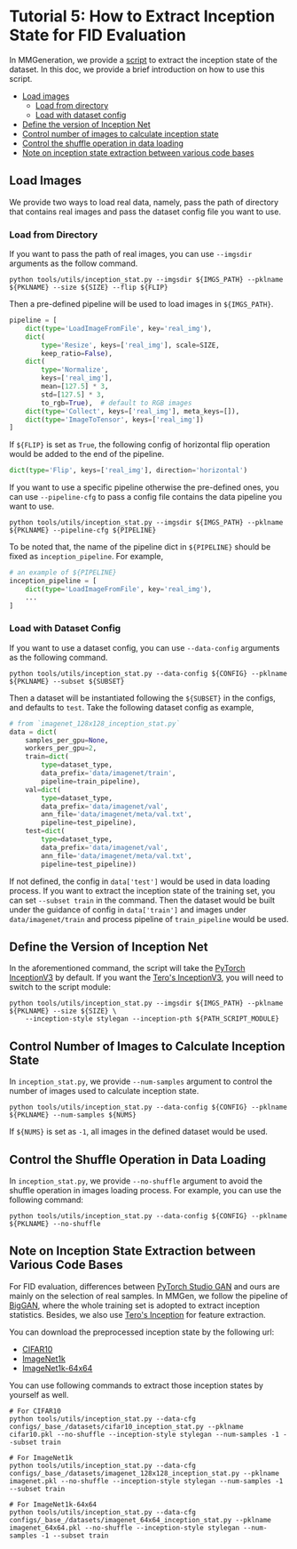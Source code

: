 # Tutorial 5: How to Extract Inception State for FID Evaluation

In MMGeneration, we provide a [script](https://github.com/open-mmlab/mmgeneration/blob/master/tools/utils/inception_stat.py) to extract the inception state of the dataset. In this doc, we provide a brief introduction on how to use this script.

<!-- TOC -->

- [Load images](#load-images)
  - [Load from directory](#load-from-directory)
  - [Load with dataset config](#load-with-dataset-config)
- [Define the version of Inception Net](#define-the-version-of-inception-net)
- [Control number of images to calculate inception state](#control-number-of-images-to-calculate-inception-state)
- [Control the shuffle operation in data loading](#control-the-shuffle-operation-in-data-loading)
- [Note on inception state extraction between various code bases](#note-on-inception-state-extraction-between-various-code-bases)

<!-- TOC -->

## Load Images

We provide two ways to load real data, namely, pass the path of directory that contains real images and pass the dataset config file you want to use.

### Load from Directory

If you want to pass the path of real images, you can use `--imgsdir` arguments as the follow command.

```shell
python tools/utils/inception_stat.py --imgsdir ${IMGS_PATH} --pklname ${PKLNAME} --size ${SIZE} --flip ${FLIP}
```

Then a pre-defined pipeline will be used to load images in `${IMGS_PATH}`.

```python
pipeline = [
    dict(type='LoadImageFromFile', key='real_img'),
    dict(
        type='Resize', keys=['real_img'], scale=SIZE,
        keep_ratio=False),
    dict(
        type='Normalize',
        keys=['real_img'],
        mean=[127.5] * 3,
        std=[127.5] * 3,
        to_rgb=True),  # default to RGB images
    dict(type='Collect', keys=['real_img'], meta_keys=[]),
    dict(type='ImageToTensor', keys=['real_img'])
]
```

If `${FLIP}` is set as `True`, the following config of horizontal flip operation would be added to the end of the pipeline.

```python
dict(type='Flip', keys=['real_img'], direction='horizontal')
```

If you want to use a specific pipeline otherwise the pre-defined ones, you can use `--pipeline-cfg` to pass a config file contains the data pipeline you want to use.

```shell
python tools/utils/inception_stat.py --imgsdir ${IMGS_PATH} --pklname ${PKLNAME} --pipeline-cfg ${PIPELINE}
```

To be noted that, the name of the pipeline dict in `${PIPELINE}` should be fixed as `inception_pipeline`. For example,

```python
# an example of ${PIPELINE}
inception_pipeline = [
    dict(type='LoadImageFromFile', key='real_img'),
    ...
]
```

### Load with Dataset Config

If you want to use a dataset config, you can use `--data-config` arguments as the following command.

```shell
python tools/utils/inception_stat.py --data-config ${CONFIG} --pklname ${PKLNAME} --subset ${SUBSET}
```

Then a dataset will be instantiated following the `${SUBSET}` in the configs, and defaults to `test`. Take the following dataset config as example,

```python
# from `imagenet_128x128_inception_stat.py`
data = dict(
    samples_per_gpu=None,
    workers_per_gpu=2,
    train=dict(
        type=dataset_type,
        data_prefix='data/imagenet/train',
        pipeline=train_pipeline),
    val=dict(
        type=dataset_type,
        data_prefix='data/imagenet/val',
        ann_file='data/imagenet/meta/val.txt',
        pipeline=test_pipeline),
    test=dict(
        type=dataset_type,
        data_prefix='data/imagenet/val',
        ann_file='data/imagenet/meta/val.txt',
        pipeline=test_pipeline))
```

If not defined, the config in `data['test']` would be used in data loading process. If you want to extract the inception state of the training set, you can set `--subset train` in the command. Then the dataset would be built under the guidance of config in `data['train']` and images under `data/imagenet/train` and process pipeline of `train_pipeline` would be used.

## Define the Version of Inception Net

In the aforementioned command, the script will take the [PyTorch InceptionV3](https://github.com/pytorch/vision/blob/main/torchvision/models/inception.py) by default. If you want the [Tero's InceptionV3](https://nvlabs-fi-cdn.nvidia.com/stylegan2-ada-pytorch/pretrained/metrics/inception-2015-12-05.pt), you will need to switch to the script module:

```shell
python tools/utils/inception_stat.py --imgsdir ${IMGS_PATH} --pklname ${PKLNAME} --size ${SIZE} \
    --inception-style stylegan --inception-pth ${PATH_SCRIPT_MODULE}
```

## Control Number of Images to Calculate Inception State

In `inception_stat.py`, we provide `--num-samples` argument to control the number of images used to calculate inception state.

```shell
python tools/utils/inception_stat.py --data-config ${CONFIG} --pklname ${PKLNAME} --num-samples ${NUMS}
```

If `${NUMS}` is set as `-1`, all images in the defined dataset would be used.

## Control the Shuffle Operation in Data Loading

In `inception_stat.py`, we provide `--no-shuffle` argument to avoid the shuffle operation in images loading process. For example, you can use the following command:

```shell
python tools/utils/inception_stat.py --data-config ${CONFIG} --pklname ${PKLNAME} --no-shuffle
```

## Note on Inception State Extraction between Various Code Bases

For FID evaluation, differences between [PyTorch Studio GAN](https://github.com/POSTECH-CVLab/PyTorch-StudioGAN) and ours are mainly on the selection of real samples. In MMGen, we follow the pipeline of [BigGAN](https://github.com/ajbrock/BigGAN-PyTorch), where the whole training set is adopted to extract inception statistics. Besides, we also use [Tero's Inception](https://nvlabs-fi-cdn.nvidia.com/stylegan2-ada-pytorch/pretrained/metrics/inception-2015-12-05.pt) for feature extraction.

You can download the preprocessed inception state by the following url:

- [CIFAR10](https://download.openmmlab.com/mmgen/evaluation/fid_inception_pkl/cifar10.pkl)
- [ImageNet1k](https://download.openmmlab.com/mmgen/evaluation/fid_inception_pkl/imagenet.pkl)
- [ImageNet1k-64x64](https://download.openmmlab.com/mmgen/evaluation/fid_inception_pkl/imagenet_64x64.pkl)

You can use following commands to extract those inception states by yourself as well.

```shell
# For CIFAR10
python tools/utils/inception_stat.py --data-cfg configs/_base_/datasets/cifar10_inception_stat.py --pklname cifar10.pkl --no-shuffle --inception-style stylegan --num-samples -1 --subset train

# For ImageNet1k
python tools/utils/inception_stat.py --data-cfg configs/_base_/datasets/imagenet_128x128_inception_stat.py --pklname imagenet.pkl --no-shuffle --inception-style stylegan --num-samples -1 --subset train

# For ImageNet1k-64x64
python tools/utils/inception_stat.py --data-cfg configs/_base_/datasets/imagenet_64x64_inception_stat.py --pklname imagenet_64x64.pkl --no-shuffle --inception-style stylegan --num-samples -1 --subset train
```
